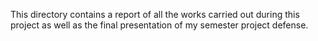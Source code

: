 This directory contains a report of all the works carried out during this project as well as the final presentation of my semester project defense.
